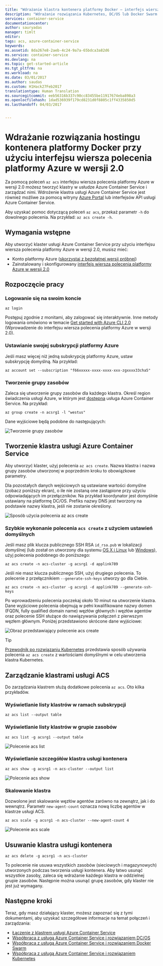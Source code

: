```yaml
---
title: "Wdrażanie klastra kontenera platformy Docker — interfejs wiersza polecenia platformy Azure | Microsoft Docs"
description: "Wdrażanie rozwiązania Kubernetes, DC/OS lub Docker Swarm w usłudze Azure Container Service przy użyciu interfejsu wiersza polecenia platformy Azure w wersji 2.0"
services: container-service
documentationcenter: 
author: sauryadas
manager: timlt
editor: 
tags: acs, azure-container-service
keywords: 
ms.assetid: 8da267e8-2aeb-4c24-9a7a-65bdca3a82d6
ms.service: container-service
ms.devlang: na
ms.topic: get-started-article
ms.tgt_pltfrm: na
ms.workload: na
ms.date: 03/01/2017
ms.author: saudas
ms.custom: H1Hack27Feb2017
translationtype: Human Translation
ms.sourcegitcommit: eeb56316b337c90cc83455be11917674eba898a3
ms.openlocfilehash: 1dad536939f179cd8231d0f8805c1ff4335850d5
ms.lasthandoff: 04/03/2017


---
```

# <a name="deploy-a-docker-container-hosting-solution-using-the-azure-cli-20"></a>Wdrażanie rozwiązania hostingu kontenera platformy Docker przy użyciu interfejsu wiersza polecenia platformy Azure w wersji 2.0

Za pomocą poleceń `az acs` interfejsu wiersza polecenia platformy Azure w wersji 2.0 możesz tworzyć klastry w usłudze Azure Container Service i zarządzać nimi. Wdrożenie klastra usługi Azure Container Service jest również możliwe za pomocą witryny [Azure Portal](container-service-deployment.md) lub interfejsów API usługi Azure Container Service.

Aby uzyskać pomoc dotyczącą poleceń `az acs`, przekaż parametr `-h` do dowolnego polecenia. Na przykład: `az acs create -h`.



## <a name="prerequisites"></a>Wymagania wstępne
Aby utworzyć klaster usługi Azure Container Service przy użyciu interfejsu wiersza polecenia platformy Azure w wersji 2.0, musisz mieć:
* Konto platformy Azure ([skorzystaj z bezpłatnej wersji próbnej](https://azure.microsoft.com/pricing/free-trial/))
* Zainstalowany i skonfigurowany [interfejs wiersza polecenia platformy Azure w wersji 2.0](/cli/azure/install-az-cli2)

## <a name="get-started"></a>Rozpoczęcie pracy 
### <a name="log-in-to-your-account"></a>Logowanie się na swoim koncie
```azurecli
az login 
```

Postępuj zgodnie z monitami, aby zalogować się interaktywnie. Inne metody logowania omówiono w temacie [Get started with Azure CLI 2.0](/cli/azure/get-started-with-az-cli2) (Wprowadzenie do interfejsu wiersza polecenia platformy Azure w wersji 2.0).

### <a name="set-your-azure-subscription"></a>Ustawianie swojej subskrypcji platformy Azure

Jeśli masz więcej niż jedną subskrypcję platformy Azure, ustaw subskrypcję domyślną. Na przykład:

```
az account set --subscription "f66xxxxx-xxxx-xxxx-xxx-zgxxxx33cha5"
```


### <a name="create-a-resource-group"></a>Tworzenie grupy zasobów
Zaleca się utworzenie grupy zasobów dla każdego klastra. Określ region świadczenia usługi Azure, w którym jest [dostępna](https://azure.microsoft.com/en-us/regions/services/) usługa Azure Container Service. Na przykład:

```azurecli
az group create -n acsrg1 -l "westus"
```
Dane wyjściowe będą podobne do następujących:

![Tworzenie grupy zasobów](media/container-service-create-acs-cluster-cli/rg-create.png)


## <a name="create-an-azure-container-service-cluster"></a>Tworzenie klastra usługi Azure Container Service

Aby utworzyć klaster, użyj polecenia `az acs create`.
Nazwa klastra i nazwa grupy zasobów utworzonej w poprzednim kroku to obowiązkowe parametry. 

Dla pozostałych danych wejściowych są ustawiane wartości domyślne (zobacz poniższy ekran), o ile nie zostaną one zastąpione przy użyciu odpowiadających im przełączników. Na przykład koordynator jest domyślnie ustawiany na platformę DC/OS. Prefiks nazwy DNS jest tworzony na podstawie nazwy klastra, jeśli nie zostanie określony.

![Sposób użycia polecenia az acs create](media/container-service-create-acs-cluster-cli/create-help.png)


### <a name="quick-acs-create-using-defaults"></a>Szybkie wykonanie polecenia `acs create` z użyciem ustawień domyślnych
Jeśli masz plik klucza publicznego SSH RSA `id_rsa.pub` w lokalizacji domyślnej (lub został on utworzony dla systemu [OS X i Linux](../virtual-machines/linux/mac-create-ssh-keys.md) lub [Windows](../virtual-machines/linux/ssh-from-windows.md)), użyj polecenia podobnego do poniższego:

```azurecli
az acs create -n acs-cluster -g acsrg1 -d applink789
```
Jeśli nie masz klucza publicznego SSH, użyj drugiego polecenia. To polecenie z przełącznikiem `--generate-ssh-keys` utworzy go dla Ciebie.

```azurecli
az acs create -n acs-cluster -g acsrg1 -d applink789 --generate-ssh-keys
```

Po wprowadzeniu polecenia poczekaj około 10 minut na utworzenie klastra. Dane wyjściowe polecenia obejmują w pełni kwalifikowane nazwy domen (FQDN, fully qualified domain name) węzłów głównych i węzłów agentów oraz polecenie SSH służące do nawiązywania połączeń z pierwszym węzłem głównym. Poniżej przedstawiono skrócone dane wyjściowe:

![Obraz przedstawiający polecenie acs create](media/container-service-create-acs-cluster-cli/cluster-create.png)

> [!TIP]
> [Przewodnik po rozwiązaniu Kubernetes](container-service-kubernetes-walkthrough.md) przedstawia sposób używania polecenia `az acs create` z wartościami domyślnymi w celu utworzenia klastra Kubernetes.
>

## <a name="manage-acs-clusters"></a>Zarządzanie klastrami usługi ACS

Do zarządzania klastrem służą dodatkowe polecenia `az acs`. Oto kilka przykładów.

### <a name="list-clusters-under-a-subscription"></a>Wyświetlanie listy klastrów w ramach subskrypcji

```azurecli
az acs list --output table
```

### <a name="list-clusters-in-a-resource-group"></a>Wyświetlanie listy klastrów w grupie zasobów

```azurecli
az acs list -g acsrg1 --output table
```

![Polecenie acs list](media/container-service-create-acs-cluster-cli/acs-list.png)


### <a name="display-details-of-a-container-service-cluster"></a>Wyświetlanie szczegółów klastra usługi kontenera

```azurecli
az acs show -g acsrg1 -n acs-cluster --output list
```

![Polecenie acs show](media/container-service-create-acs-cluster-cli/acs-show.png)


### <a name="scale-the-cluster"></a>Skalowanie klastra
Dozwolone jest skalowanie węzłów agentów zarówno na zewnątrz, jak i do wewnątrz. Parametr `new-agent-count` oznacza nową liczbę agentów w klastrze usługi ACS.

```azurecli
az acs scale -g acsrg1 -n acs-cluster --new-agent-count 4
```

![Polecenie acs scale](media/container-service-create-acs-cluster-cli/acs-scale.png)

## <a name="delete-a-container-service-cluster"></a>Usuwanie klastra usługi kontenera
```azurecli
az acs delete -g acsrg1 -n acs-cluster 
```
To polecenie nie usuwa wszystkich zasobów (sieciowych i magazynowych) utworzonych podczas tworzenia usługi kontenera. Aby łatwo usunąć wszystkie zasoby, zaleca się wdrażanie każdego klastra w oddzielnej grupie zasobów. Następnie można usunąć grupę zasobów, gdy klaster nie jest już wymagany.

## <a name="next-steps"></a>Następne kroki
Teraz, gdy masz działający klaster, możesz zapoznać się z tymi dokumentami, aby uzyskać szczegółowe informacje na temat połączeń i zarządzania:

* [Łączenie z klastrem usługi Azure Container Service](container-service-connect.md)
* [Współpraca z usługą Azure Container Service i rozwiązaniem DC/OS](container-service-mesos-marathon-rest.md)
* [Współpraca z usługą Azure Container Service i rozwiązaniem Docker Swarm](container-service-docker-swarm.md)
* [Współpraca z usługą Azure Container Service i rozwiązaniem Kubernetes](container-service-kubernetes-walkthrough.md)
